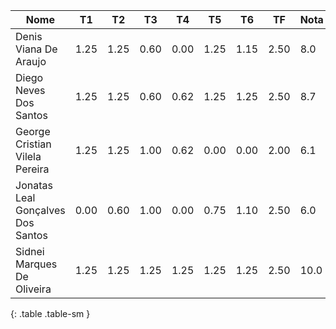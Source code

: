 | Nome                              | T1   | T2   | T3   | T4   | T5   | T6   | TF   | Nota | Conceito |
|-----------------------------------|------|------|------|------|------|------|------|------|----------|
| Denis Viana De Araujo             | 1.25 | 1.25 | 0.60 | 0.00 | 1.25 | 1.15 | 2.50 | 8.0  | A        |
| Diego Neves Dos Santos            | 1.25 | 1.25 | 0.60 | 0.62 | 1.25 | 1.25 | 2.50 | 8.7  | A        |
| George Cristian Vilela Pereira    | 1.25 | 1.25 | 1.00 | 0.62 | 0.00 | 0.00 | 2.00 | 6.1  | A        |
| Jonatas Leal Gonçalves Dos Santos | 0.00 | 0.60 | 1.00 | 0.00 | 0.75 | 1.10 | 2.50 | 6.0  | A        |
| Sidnei Marques De Oliveira        | 1.25 | 1.25 | 1.25 | 1.25 | 1.25 | 1.25 | 2.50 | 10.0 | A        |
{: .table .table-sm }
